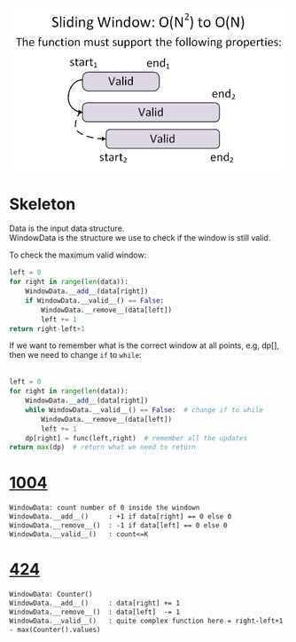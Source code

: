 ![Image](https://github.com/trang-nguyenn/Algorithms/blob/master/SlidingWindow/SlidingWindow.png)

# Skeleton

Data is the input data structure.    
WindowData is the structure we use to check if the window is still valid.    

To check the maximum valid window:
```python
left = 0
for right in range(len(data)):
    WindowData.__add__(data[right])
    if WindowData.__valid__() == False:
        WindowData.__remove__(data[left])
        left += 1
return right-left+1
```

If we want to remember what is the correct window at all points, e.g, dp\[], then we need to change `if` to `while`:

```python

left = 0
for right in range(len(data)):
    WindowData.__add__(data[right])
    while WindowData.__valid__() == False:  # change if to while
        WindowData.__remove__(data[left])
        left += 1
    dp[right] = func(left,right)  # remember all the updates
return max(dp)  # return what we need to return
```

# [1004](https://leetcode.com/problems/max-consecutive-ones-iii/)
```
WindowData: count number of 0 inside the windown
WindowData.__add__()     : +1 if data[right] == 0 else 0
WindowData.__remove__()  : -1 if data[left] == 0 else 0
WindowData.__valid__()   : count<=K 
```

# [424](https://leetcode.com/problems/longest-repeating-character-replacement/submissions/)

```
WindowData: Counter()
WindowData.__add__()     : data[right] += 1
WindowData.__remove__()  : data[left]  -= 1
WindowData.__valid__()   : quite complex function here = right-left+1 - max(Counter().values)
```
